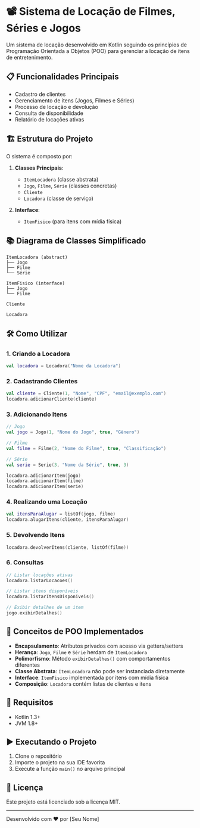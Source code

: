 # 📽️ Sistema de Locação de Filmes, Séries e Jogos

Um sistema de locação desenvolvido em Kotlin seguindo os princípios de Programação Orientada a Objetos (POO) para gerenciar a locação de itens de entretenimento.

## 📋 Funcionalidades Principais

- Cadastro de clientes
- Gerenciamento de itens (Jogos, Filmes e Séries)
- Processo de locação e devolução
- Consulta de disponibilidade
- Relatório de locações ativas

## 🏗️ Estrutura do Projeto

O sistema é composto por:

1. **Classes Principais**:
   - `ItemLocadora` (classe abstrata)
   - `Jogo`, `Filme`, `Série` (classes concretas)
   - `Cliente`
   - `Locadora` (classe de serviço)

2. **Interface**:
   - `ItemFisico` (para itens com mídia física)

## 📚 Diagrama de Classes Simplificado

```
ItemLocadora (abstract)
├── Jogo
├── Filme
└── Série

ItemFisico (interface)
├── Jogo
└── Filme

Cliente

Locadora
```

## 🛠️ Como Utilizar

### 1. Criando a Locadora
```kotlin
val locadora = Locadora("Nome da Locadora")
```

### 2. Cadastrando Clientes
```kotlin
val cliente = Cliente(1, "Nome", "CPF", "email@exemplo.com")
locadora.adicionarCliente(cliente)
```

### 3. Adicionando Itens
```kotlin
// Jogo
val jogo = Jogo(1, "Nome do Jogo", true, "Gênero")

// Filme
val filme = Filme(2, "Nome do Filme", true, "Classificação")

// Série
val serie = Serie(3, "Nome da Série", true, 3)

locadora.adicionarItem(jogo)
locadora.adicionarItem(filme)
locadora.adicionarItem(serie)
```

### 4. Realizando uma Locação
```kotlin
val itensParaAlugar = listOf(jogo, filme)
locadora.alugarItens(cliente, itensParaAlugar)
```

### 5. Devolvendo Itens
```kotlin
locadora.devolverItens(cliente, listOf(filme))
```

### 6. Consultas
```kotlin
// Listar locações ativas
locadora.listarLocacoes()

// Listar itens disponíveis
locadora.listarItensDisponiveis()

// Exibir detalhes de um item
jogo.exibirDetalhes()
```

## 🧩 Conceitos de POO Implementados

- **Encapsulamento**: Atributos privados com acesso via getters/setters
- **Herança**: `Jogo`, `Filme` e `Série` herdam de `ItemLocadora`
- **Polimorfismo**: Método `exibirDetalhes()` com comportamentos diferentes
- **Classe Abstrata**: `ItemLocadora` não pode ser instanciada diretamente
- **Interface**: `ItemFisico` implementada por itens com mídia física
- **Composição**: `Locadora` contém listas de clientes e itens

## 📝 Requisitos

- Kotlin 1.3+
- JVM 1.8+

## ▶️ Executando o Projeto

1. Clone o repositório
2. Importe o projeto na sua IDE favorita
3. Execute a função `main()` no arquivo principal

## 📄 Licença

Este projeto está licenciado sob a licença MIT.

---

Desenvolvido com ❤️ por [Seu Nome]
